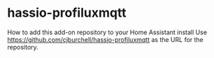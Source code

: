 # hassio-profiluxmqtt


How to add this add-on repository to your Home Assistant install
Use https://github.com/cjburchell/hassio-profiluxmqtt as the URL for the repository.
